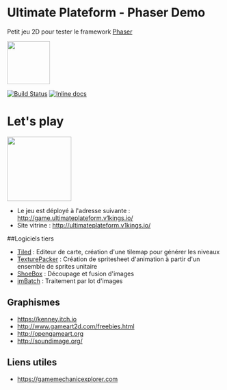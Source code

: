 # Ultimate Plateform - Phaser Demo

Petit jeu 2D pour tester le framework [Phaser](https://phaser.io/)

<img src="https://phaser.io/images/img.png" height="100">

[![Build Status](https://travis-ci.org/achorein/ultimateplateform-phaser.svg?branch=master)](https://travis-ci.org/achorein/ultimateplateform-phaser) [![Inline docs](http://inch-ci.org/github/achorein/ultimateplateform-phaser.svg?branch=master)](http://inch-ci.org/github/achorein/ultimateplateform-phaser)


# Let's play

<img src="https://github.com/achorein/ultimateplateform-phaser/raw/master/docs/assets/images/screen-01.png" height="150"/>

- Le jeu est déployé à l'adresse suivante : http://game.ultimateplateform.v1kings.io/
- Site vitrine : http://ultimateplateform.v1kings.io/

##Logiciels tiers

- [Tiled](http://www.mapeditor.org/) : Editeur de carte, création d'une tilemap pour générer les niveaux
- [TexturePacker](https://www.codeandweb.com/texturepacker) : Création de spritesheet d'animation à partir d'un ensemble de sprites unitaire
- [ShoeBox](http://renderhjs.net/shoebox/) : Découpage et fusion d'images
- [imBatch](http://www.highmotionsoftware.com/products/imbatch) : Traitement par lot d'images

## Graphismes

- https://kenney.itch.io
- http://www.gameart2d.com/freebies.html
- http://opengameart.org
- http://soundimage.org/

## Liens utiles

- https://gamemechanicexplorer.com 
